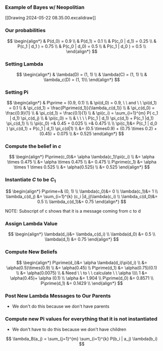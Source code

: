 ### Example of Bayes w/ Neopolitian
[[Drawing 2024-05-22 08.35.00.excalidraw]]

### Our probabilities
$$
\begin{align*}
	& P(d_0) = 0.9 \\
	& P(d_1) = 0.1 \\
	& P(c_0 | d_1) = 0.25 \\
	& P(c_1 | d_1 ) = 0.75 \\
	& P(c_0 | d_0) = 0.5 \\
	& P(c_1 | d_0 ) = 0.5 \\
\end{align*}
$$
### Setting Lambda
$$
\begin{align*}
	& \lambda(D) = (1, 1) \\
	& \lambda(C) = (1, 1) \\
	& \lambda_c(D) = (1, 1)\\
\end{align*}
$$


### Setting Pi
$$
\begin{align*}
	& P\prime = (0.9, 0.1) \\
	& \pi(d_0) = 0.9, \ \ and \ \ \pi(d_1) = 0.1 \\
	& \pi_c(d_1) = \frac{P\prime(d_1)}{\lambda_c(d_1)} \\
	& \pi_c(d_0) = \frac{0.9}{1} \\
	& \pi_c(d_1) = \frac{0.1}{1} \\
	& \pi(c_i) = \sum_{i=1}^{m} P( c_1 | d_1) \pi_c(d_j) \\
	& \pi(c_0) = \\
	& \ \ \  \ P(c_1 | d_1) \pi_c(d_1) + P(c_1 |d_1) \pi_c(d_1) \\ \\
	\pi(c_0) =& 0.45 + 0.025 \\
	=& 0.475 \\ \\
	\pi(c_1)&= P(c_1 | d_0 ) \pi_c(d_1) + P(c_1 | d_1) \pi_c(d|1) \\
	&= (0.5 \times0.9) + (0.75 \times 0.2) + (0.45) + 0.075 \\
	&= 0.525
\end{align*}
$$

### Compute the belief in $c$
$$
\begin{align*}
	P\prime(c_0)&= \alpha \lambda(c_1)\pi(c_i) \\
	&= \alpha \times  0.475 \\
	&= \alpha \times 0.475 \\
	&= 0.475 \\
	P\prime(c_1) &= \alpha \times 1 \times 0.525 \\
	&= \alpha(0.525) \\
	&= 0.525
\end{align*}
$$

### Instantiate $C$ to be $C_1$
$$
\begin{align*}
	P\prime=& (0, 1) \\
	\lambda(c_0)&= 0 \\
	\lambda(c_1)&= 1 \\
	\lambda_c(d_j) &= \sum_{i=1}^{k} (c_i |d_j)\lambda(c_i) \\
	\lambda_c(d_0)&= 0.5 \\
	\lambda_c(d_1)&= 0.75
\end{align*}
$$

NOTE: Subscript of c shows that it is a message coming from c to d
###  Assign Lambda Value

$$
\begin{align*}
	\lambda(d_i)&= \lambda_c(d_i) \\ 
	\lambda(d_0) &= 0.5 \\
	\lambda(d_1) &= 0.75 
\end{align*}
$$

### Compute New Beliefs
$$
\begin{align*} 
	P\prime(d_i)&= \alpha \lambda(d_i)\pi(d_i) \\
	&= \alpha(0.5)\times(0.9) \\
	&= \alpha(0.45) \\
	P\prime(d_1) &= \alpha(0.75)(0.1) \\
	&= \alpha(0.0075) \\ 
	& Need \ \ to \ \ calculate \ \ \alpha \\\\
	1 &= \alpha(0.45)+ \alpha (0.1) \\
	\alpha &= 1.904 \\
	P\prime(d_0) &= 0.8571 \\
	P\prime(d_1) &= 0.1429 \\ 
\end{align*}
$$


### Post New Lambda Messages to Our Parents
* We don't do this because we don't have parents

### Compute new Pi values for everything that it is not instantiated
* We don't have to do this because we don't have children


$$
\lambda_B(a_j) = \sum_{j=1}^{m} \sum_{i=1}^{k} P(b_i | a_j) \lambda(b_i)
$$